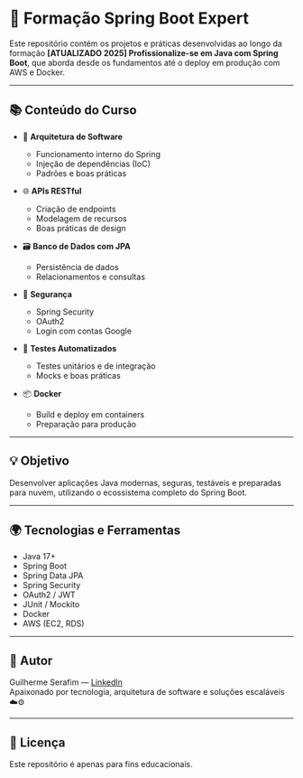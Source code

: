 # 🚀 Formação Spring Boot Expert

Este repositório contém os projetos e práticas desenvolvidas ao longo da formação **[ATUALIZADO 2025] Profissionalize-se em Java com Spring Boot**, que aborda desde os fundamentos até o deploy em produção com AWS e Docker.

---

## 📚 Conteúdo do Curso

- 🧱 **Arquitetura de Software**
  - Funcionamento interno do Spring
  - Injeção de dependências (IoC)
  - Padrões e boas práticas

- 🌐 **APIs RESTful**
  - Criação de endpoints
  - Modelagem de recursos
  - Boas práticas de design

- 🗃️ **Banco de Dados com JPA**
  - Persistência de dados
  - Relacionamentos e consultas

- 🔐 **Segurança**
  - Spring Security
  - OAuth2
  - Login com contas Google

- 🧪 **Testes Automatizados**
  - Testes unitários e de integração
  - Mocks e boas práticas

- 📦 **Docker**
  - Build e deploy em containers
  - Preparação para produção

---

## 💡 Objetivo

Desenvolver aplicações Java modernas, seguras, testáveis e preparadas para nuvem, utilizando o ecossistema completo do Spring Boot.

---

## 🌍 Tecnologias e Ferramentas

- Java 17+
- Spring Boot
- Spring Data JPA
- Spring Security
- OAuth2 / JWT
- JUnit / Mockito
- Docker
- AWS (EC2, RDS)

---

## 🧠 Autor

Guilherme Serafim — [LinkedIn](https://www.linkedin.com/in/guilherme-da-silva-serafim/)  
Apaixonado por tecnologia, arquitetura de software e soluções escaláveis ☁️⚙️

---

## 📝 Licença

Este repositório é apenas para fins educacionais.
